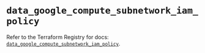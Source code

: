 # `data_google_compute_subnetwork_iam_policy`

Refer to the Terraform Registry for docs: [`data_google_compute_subnetwork_iam_policy`](https://registry.terraform.io/providers/hashicorp/google-beta/6.5.0/docs/data-sources/google_compute_subnetwork_iam_policy).
